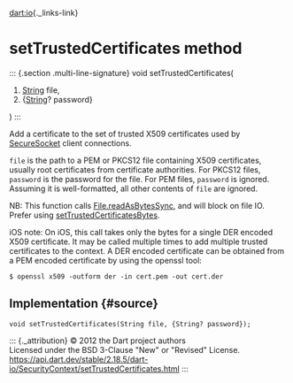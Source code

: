[dart:io](../../dart-io/dart-io-library){._links-link}

setTrustedCertificates method
=============================

::: {.section .multi-line-signature}
void setTrustedCertificates(

1.  [String](../../dart-core/string-class) file,
2.  {[String](../../dart-core/string-class)? password}

)
:::

Add a certificate to the set of trusted X509 certificates used by
[SecureSocket](../securesocket-class) client connections.

`file` is the path to a PEM or PKCS12 file containing X509 certificates,
usually root certificates from certificate authorities. For PKCS12
files, `password` is the password for the file. For PEM files,
`password` is ignored. Assuming it is well-formatted, all other contents
of `file` are ignored.

NB: This function calls [File.readAsBytesSync](../file/readasbytessync),
and will block on file IO. Prefer using
[setTrustedCertificatesBytes](settrustedcertificatesbytes).

iOS note: On iOS, this call takes only the bytes for a single DER
encoded X509 certificate. It may be called multiple times to add
multiple trusted certificates to the context. A DER encoded certificate
can be obtained from a PEM encoded certificate by using the openssl
tool:

``` {.language-bash data-language="dart"}
$ openssl x509 -outform der -in cert.pem -out cert.der
```

Implementation {#source}
--------------

``` {.language-dart data-language="dart"}
void setTrustedCertificates(String file, {String? password});
```

::: {._attribution}
© 2012 the Dart project authors\
Licensed under the BSD 3-Clause \"New\" or \"Revised\" License.\
<https://api.dart.dev/stable/2.18.5/dart-io/SecurityContext/setTrustedCertificates.html>
:::

